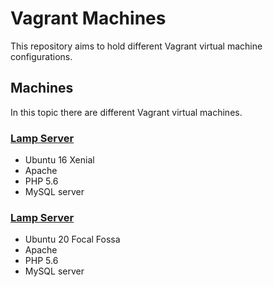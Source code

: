 # Vagrant Machines

This repository aims to hold different Vagrant virtual machine configurations.

## Machines

In this topic there are different Vagrant virtual machines.

### [Lamp Server](ubuntu16-php5)
* Ubuntu 16 Xenial
* Apache
* PHP 5.6
* MySQL server


### [Lamp Server](ubuntu20-php5)
* Ubuntu 20 Focal Fossa
* Apache
* PHP 5.6
* MySQL server
